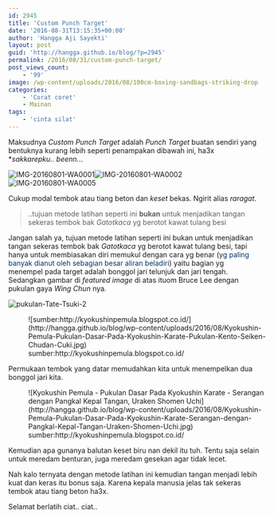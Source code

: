 ```yaml
---
id: 2945
title: 'Custom Punch Target'
date: '2016-08-31T13:15:35+00:00'
author: 'Hangga Aji Sayekti'
layout: post
guid: 'http://hangga.github.io/blog/?p=2945'
permalink: /2016/08/31/custom-punch-target/
post_views_count:
    - '99'
image: /wp-content/uploads/2016/08/100cm-boxing-sandbags-striking-drop-hollow-sand-bag-with-chain-martial-art-training-punch-target.jpg
categories:
    - 'Corat coret'
    - Mainan
tags:
    - 'cinta silat'
---
```


Maksudnya *Custom Punch Target* adalah *Punch Target* buatan sendiri yang bentuknya kurang lebih seperti penampakan dibawah ini, ha3x \**sakkarepku.. beenn.*..

![IMG-20160801-WA0001](http://hangga.github.io/blog/wp-content/uploads/2016/08/IMG-20160801-WA0001-150x150.jpg)![IMG-20160801-WA0002](http://hangga.github.io/blog/wp-content/uploads/2016/08/IMG-20160801-WA0002-150x150.jpg)![IMG-20160801-WA0005](http://hangga.github.io/blog/wp-content/uploads/2016/08/IMG-20160801-WA0005-150x150.jpg)

Cukup modal tembok atau tiang beton dan *keset* bekas. Ngirit alias *raragat*.

> ..tujuan metode latihan seperti ini **bukan** untuk menjadikan tangan sekeras tembok bak *Gatotkaca* yg berotot kawat tulang besi

Jangan salah ya, tujuan metode latihan seperti ini bukan untuk menjadikan tangan sekeras tembok bak *Gatotkaca* yg berotot kawat tulang besi, tapi hanya untuk membiasakan diri memukul dengan cara yg benar (<span style="color: #003366;">yg paling banyak dianut oleh sebagian besar aliran beladiri</span>) yaitu bagian yg menempel pada target adalah bonggol jari telunjuk dan jari tengah. Sedangkan gambar di *featured image* di atas ituom Bruce Lee dengan pukulan gaya *Wing Chun* nya.

![pukulan-Tate-Tsuki-2](http://hangga.github.io/blog/wp-content/uploads/2016/08/pukulan-Tate-Tsuki-2.png)

<figure aria-describedby="caption-attachment-2950" class="wp-caption aligncenter" id="attachment_2950" style="width: 500px">![sumber:http://kyokushinpemula.blogspot.co.id/](http://hangga.github.io/blog/wp-content/uploads/2016/08/Kyokushin-Pemula-Pukulan-Dasar-Pada-Kyokushin-Karate-Pukulan-Kento-Seiken-Chudan-Cuki.jpg)<figcaption class="wp-caption-text" id="caption-attachment-2950">sumber:http://kyokushinpemula.blogspot.co.id/</figcaption></figure>Permukaan tembok yang datar memudahkan kita untuk menempelkan dua bonggol jari kita.

<figure aria-describedby="caption-attachment-2949" class="wp-caption aligncenter" id="attachment_2949" style="width: 500px">![Kyokushin Pemula - Pukulan Dasar Pada Kyokushin Karate - Serangan dengan Pangkal Kepal Tangan, Uraken Shomen Uchi](http://hangga.github.io/blog/wp-content/uploads/2016/08/Kyokushin-Pemula-Pukulan-Dasar-Pada-Kyokushin-Karate-Serangan-dengan-Pangkal-Kepal-Tangan-Uraken-Shomen-Uchi.jpg)<figcaption class="wp-caption-text" id="caption-attachment-2949">sumber:http://kyokushinpemula.blogspot.co.id/</figcaption></figure>Kemudian apa gunanya balutan keset biru nan dekil itu tuh. Tentu saja selain untuk meredam benturan, juga meredam gesekan agar tidak lecet.

Nah kalo ternyata dengan metode latihan ini kemudian tangan menjadi lebih kuat dan keras itu bonus saja. Karena kepala manusia jelas tak sekeras tembok atau tiang beton ha3x.

Selamat berlatih ciat.. ciat..